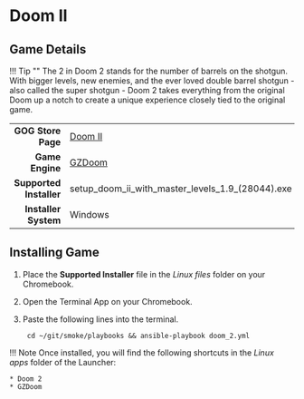 # Doom II

## Game Details

!!! Tip ""
    The 2 in Doom 2 stands for the number of barrels on the shotgun.  With bigger levels, new enemies, and the ever loved double barrel shotgun - also called the super shotgun - Doom 2 takes everything from the original Doom up a notch to create a unique experience closely tied to the original game.

|  |  |
|--:|:--|
| **GOG Store Page** | [Doom II](https://www.gog.com/game/doom_ii) |
| **Game Engine** | [GZDoom](https://zdoom.org/index) |
| **Supported Installer** | setup_doom_ii_with_master_levels_1.9_(28044).exe |
| **Installer System** | Windows |

## Installing Game
1. Place the **Supported Installer** file in the *Linux files* folder on your Chromebook.
1. Open the Terminal App on your Chromebook.
1. Paste the following lines into the terminal.

        cd ~/git/smoke/playbooks && ansible-playbook doom_2.yml

!!! Note
    Once installed, you will find the following shortcuts in the *Linux apps* folder of the Launcher:
    
    * Doom 2
    * GZDoom
